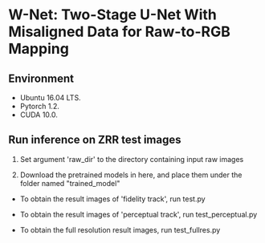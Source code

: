 # W-Net: Two-Stage U-Net With Misaligned Data for Raw-to-RGB Mapping
## Environment
* Ubuntu 16.04 LTS.
* Pytorch 1.2.
* CUDA 10.0.

## Run inference on ZRR test images
1. Set argument 'raw_dir' to the directory containing input raw images

2. Download the pretrained models in here, and place them under the folder named "trained_model"

* To obtain the result images of 'fidelity track', run test.py

* To obtain the result images of 'perceptual track', run test_perceptual.py

* To obtain the full resolution result images, run test_fullres.py
